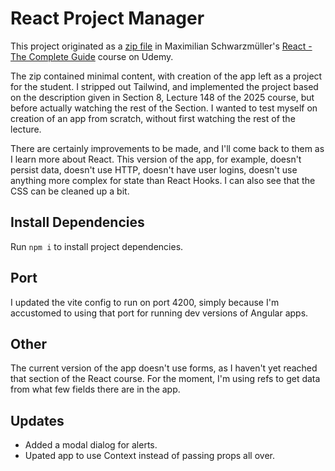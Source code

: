 # React Project Manager

This project originated as a [zip file](https://github.com/academind/react-complete-guide-course-resources/tree/main/attachments/09%20Practice%20Project%20-%20Project%20Management)
in Maximilian Schwarzmüller's [React - The Complete Guide](https://www.udemy.com/course/react-the-complete-guide-incl-redux) 
course on Udemy.

The zip contained minimal content, with creation of the app left as a project for the student. I stripped out Tailwind, and
implemented the project based on the description given in Section 8, Lecture 148 of the 2025 course, but before actually
watching the rest of the Section. I wanted to test myself on creation of an app from scratch, without first watching the rest
of the lecture.

There are certainly improvements to be made, and I'll come back to them as I learn more about React. This version of the app,
for example, doesn't persist data, doesn't use HTTP, doesn't have user logins, doesn't use anything more complex for state
than React Hooks. I can also see that the CSS can be cleaned up a bit.

## Install Dependencies

Run `npm i` to install project dependencies.

## Port

I updated the vite config to run on port 4200, simply because I'm accustomed to using that port for running dev versions
of Angular apps.

## Other

The current version of the app doesn't use forms, as I haven't yet reached that section of the React course. For the
moment, I'm using refs to get data from what few fields there are in the app.

## Updates

- Added a modal dialog for alerts.
- Upated app to use Context instead of passing props all over.